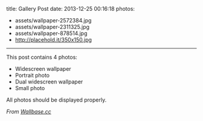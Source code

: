 title: Gallery Post
date: 2013-12-25 00:16:18
photos:
- assets/wallpaper-2572384.jpg
- assets/wallpaper-2311325.jpg
- assets/wallpaper-878514.jpg
- http://placehold.it/350x150.jpg
---

This post contains 4 photos:

- Widescreen wallpaper
- Portrait photo
- Dual widescreen wallpaper
- Small photo

All photos should be displayed properly.

*From [Wallbase.cc](http://wallbase.cc)*